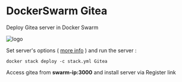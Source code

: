 # DockerSwarm Gitea

Deploy Gitea server in Docker Swarm

![logo](gitea.png)

Set server's options ( [more info](https://docs.gitea.io/en-us/install-with-docker/#environments-variables) ) and run the server :

```shell
docker stack deploy -c stack.yml Gitea
```

Access gitea from **swarm-ip:3000** and install server via Register link
